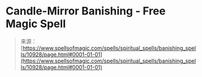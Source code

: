 <!--yml

category: 未分类

date: 2024-06-12 18:47:51

-->

# Candle-Mirror Banishing - Free Magic Spell

> 来源：[https://www.spellsofmagic.com/spells/spiritual_spells/banishing_spells/10928/page.html#0001-01-01](https://www.spellsofmagic.com/spells/spiritual_spells/banishing_spells/10928/page.html#0001-01-01)

